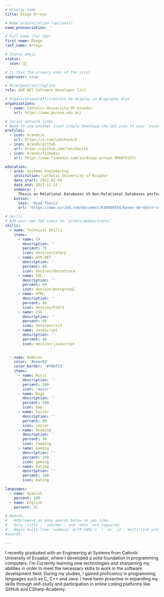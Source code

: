 ```yaml
---
# Display name
title: Diego Arroyo

# Name pronunciation (optional)
name_pronunciation: ''

# Full name (for SEO)
first_name: Diego
last_name: Arroyo

# Status emoji
status:
  icon: 🧑‍💻️

# Is this the primary user of the site?
superuser: true

# Role/position/tagline
role: ASP.NET Software Developer [Jr] 

# Organizations/Affiliations to display in Biography blox
organizations:
  - name: Catholic University OF Ecuador
    url: https://www.pucese.edu.ec/

# Social network links
# Need to use another icon? Simply download the SVG icon to your `assets/media/icons/` folder.
profiles:
  - icon: brands/x
    url: https://x.com/Lonchanick
  - icon: brands/github
    url: https://github.com/lonchanick
  - icon: brands/linkedin
    url: https://www.linkedin.com/in/diego-arroyo-98b078147/

education:
  - area: Systems Engineering
    institution: Catholic University of Ecuador
    date_start: 2011-01-01
    date_end: 2017-12-31
    summary: |
      Thesis on Relational Databases VS Non-Relational Databases performance testing. 
    button:
      text: 'Read Thesis'
      url: 'https://www.scribd.com/document/630469554/bases-de-datos-comparacion-nosql-y-sql-pdf'

# Skills
# Add your own SVG icons to `assets/media/icons/`
skills:
  - name: Technical Skills
    items:
      - name: C#
        description: ''
        percent: 75
        icon: devicon/csharp
      - name: ASP.NET
        description: ''
        percent: 60
        icon: devicon/dotnetcore
      - name: SQL
        description: ''
        percent: 60
        icon: devicon/postgresql
      - name: HTML
        description: ''
        percent: 80
        icon: devicon/html5
      - name: CSS
        description: ''
        percent: 60
        icon: devicon/css3
      - name: JavaScript
        description: ''
        percent: 40
        icon: devicon/javascript                
        

  - name: Hobbies
    color: '#eeac02'
    color_border: '#f0bf23'
    items:
      - name: Music
        description: ''
        percent: 100
        icon: 'music'
      - name: Dogs
        description: ''
        percent: 100
        icon: dog
      - name: Soccer
        description: ''
        percent: 80
        icon: soccer
      - name: Reading
        description: ''
        percent: 90
        icon: reading
      - name: Gaming
        description: ''
        percent: 100
        icon: gaming
      - name: Eating
        description: ''
        percent: 100
        icon: eating

languages:
  - name: Spanish
    percent: 100
  - name: English
    percent: 51

# Awards.
#   Add/remove as many awards below as you like.
#   Only `title`, `awarder`, and `date` are required.
#   Begin multi-line `summary` with YAML's `|` or `|2-` multi-line prefix and indent 2 spaces below.
#awards:
  
---
```

I recently graduated with an Engineering at Systems from Catholic University of Ecuador, where I developed a solid foundation in programming computers. I'm Currently learning new technologies and sharpening my abilities in order to meet the necessary skills to work in the software development field. During my studies, I gained proficiency in programming languages such as C, C++ and Java.
I have been proactive in expanding my skills through self-study and participation in online coding platforms like GitHub and CSharp-Academy.
